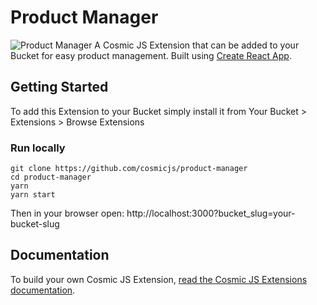 # Product Manager
![Product Manager](https://cosmicjs.com/uploads/decb8bb0-545e-11e7-94b6-bde57f84d41f-product-manager.png)
A Cosmic JS Extension that can be added to your Bucket for easy product management.  Built using [Create React App](https://github.com/facebookincubator/create-react-app).
## Getting Started
To add this Extension to your Bucket simply install it from Your Bucket > Extensions > Browse Extensions
### Run locally
```
git clone https://github.com/cosmicjs/product-manager
cd product-manager
yarn
yarn start
```
Then in your browser open: http://localhost:3000?bucket_slug=your-bucket-slug
## Documentation
To build your own Cosmic JS Extension, [read the Cosmic JS Extensions documentation](https://cosmicjs.com/docs/extensions).

